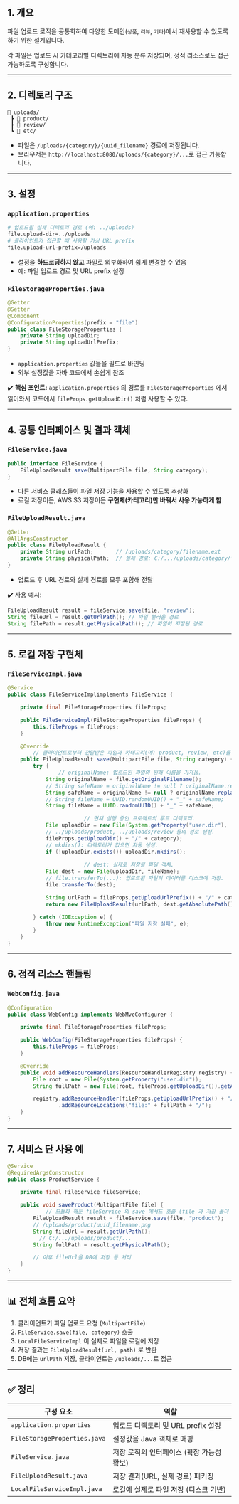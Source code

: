 ## 1. 개요

파일 업로드 로직을 공통화하여 다양한 도메인(`상품`, `리뷰`, `기타`)에서 재사용할 수 있도록 하기 위한 설계입니다.

각 파일은 업로드 시 카테고리별 디렉토리에 자동 분류 저장되며, 정적 리소스로도 접근 가능하도록 구성합니다.

---

## 2. 디렉토리 구조

```
📁 uploads/
 ┣ 📁 product/
 ┣ 📁 review/
 ┗ 📁 etc/
```

- 파일은 `/uploads/{category}/{uuid_filename}` 경로에 저장됩니다.
- 브라우저는 `http://localhost:8080/uploads/{category}/...`로 접근 가능합니다.

---

## 3. 설정

### `application.properties`

```bash
# 업로드될 실제 디렉토리 경로 (예: ../uploads)
file.upload-dir=../uploads
# 클라이언트가 접근할 때 사용할 가상 URL prefix
file.upload-url-prefix=/uploads
```

- 설정을 **하드코딩하지 않고** 파일로 외부화하여 쉽게 변경할 수 있음
- 예: 파일 업로드 경로 및 URL prefix 설정

### `FileStorageProperties.java`

```java
@Getter
@Setter
@Component
@ConfigurationProperties(prefix = "file")
public class FileStorageProperties {
    private String uploadDir;
    private String uploadUrlPrefix;
}
```

- `application.properties` 값들을 필드로 바인딩
- 외부 설정값을 자바 코드에서 손쉽게 참조

✔️ **핵심 포인트:**  `application.properties` 의 경로를 `FileStorageProperties` 에서 읽어와서 코드에서 `fileProps.getUploadDir()` 처럼 사용할 수 있다.

---

## 4. 공통 인터페이스 및 결과 객체

### `FileService.java`

```java
public interface FileService {
    FileUploadResult save(MultipartFile file, String category);
}
```

- 다른 서비스 클래스들이 파일 저장 기능을 사용할 수 있도록 추상화
- 로컬 저장이든, AWS S3 저장이든 **구현체(카테고리)만 바꿔서 사용 가능하게 함**

### `FileUploadResult.java`

```java
@Getter
@AllArgsConstructor
public class FileUploadResult {
    private String urlPath;       // /uploads/category/filename.ext
    private String physicalPath;  // 실제 경로: C:/.../uploads/category/filename.ext
}
```

- 업로드 후 URL 경로와 실제 경로를 모두 포함해 전달

✔️ 사용 예시:

```java
FileUploadResult result = fileService.save(file, "review");
String fileUrl = result.getUrlPath(); // 파일 불러올 경로 
String filePath = result.getPhysicalPath(); // 파일이 저장된 경로 
```

---

## 5. 로컬 저장 구현체

### `FileServiceImpl.java`

```java
@Service
public class FileServiceImplimplements FileService {

    private final FileStorageProperties fileProps;

    public FileServiceImpl(FileStorageProperties fileProps) {
        this.fileProps = fileProps;
    }

    @Override
		// 클라이언트로부터 전달받은 파일과 카테고리(예: product, review, etc)를 기준으로 파일을 저장합니다.
    public FileUploadResult save(MultipartFile file, String category) {
        try {
		        // originalName: 업로드된 파일의 원래 이름을 가져옴.
            String originalName = file.getOriginalFilename();
            // String safeName = originalName != null ? originalName.replaceAll("\\s+", "_") : "unnamed";
            String safeName = originalName != null ? originalName.replaceAll("\\s+", "_") : "unnamed";
            // String fileName = UUID.randomUUID() + "_" + safeName;
            String fileName = UUID.randomUUID() + "_" + safeName;

						// 현재 실행 중인 프로젝트의 루트 디렉토리.
            File uploadDir = new File(System.getProperty("user.dir"),
            // ../uploads/product, ../uploads/review 등의 경로 생성.
            fileProps.getUploadDir() + "/" + category);
            // mkdirs(): 디렉토리가 없으면 자동 생성.
            if (!uploadDir.exists()) uploadDir.mkdirs();
						
						// dest: 실제로 저장될 파일 객체.
            File dest = new File(uploadDir, fileName);
            // file.transferTo(...): 업로드된 파일의 데이터를 디스크에 저장.
            file.transferTo(dest);

            String urlPath = fileProps.getUploadUrlPrefix() + "/" + category + "/" + fileName;
            return new FileUploadResult(urlPath, dest.getAbsolutePath());

        } catch (IOException e) {
            throw new RuntimeException("파일 저장 실패", e);
        }
    }
}
```

---

## 6. 정적 리소스 핸들링

### `WebConfig.java`

```java
@Configuration
public class WebConfig implements WebMvcConfigurer {

    private final FileStorageProperties fileProps;

    public WebConfig(FileStorageProperties fileProps) {
        this.fileProps = fileProps;
    }

    @Override
    public void addResourceHandlers(ResourceHandlerRegistry registry) {
        File root = new File(System.getProperty("user.dir"));
        String fullPath = new File(root, fileProps.getUploadDir()).getAbsolutePath().replace("\\", "/");

        registry.addResourceHandler(fileProps.getUploadUrlPrefix() + "/**")
                .addResourceLocations("file:" + fullPath + "/");
    }
}
```

---

## 7. 서비스 단 사용 예

```java
@Service
@RequiredArgsConstructor
public class ProductService {

    private final FileService fileService;

    public void saveProduct(MultipartFile file) {
		    // 모듈화 해둔 fileService 의 save 메서드 호출 (file 과 저장 폴더 명 전달)
        FileUploadResult result = fileService.save(file, "product");
        // /uploads/product/uuid_filename.png
        String fileUrl = result.getUrlPath();      
	      // C:/.../uploads/product/...   
        String fullPath = result.getPhysicalPath();

        // 이후 fileUrl을 DB에 저장 등 처리
    }
}
```

---

## 📊 전체 흐름 요약

1. 클라이언트가 파일 업로드 요청 (`MultipartFile`)
2. `FileService.save(file, category)` 호출
3. `LocalFileServiceImpl` 이 실제로 파일을 로컬에 저장
4. 저장 결과는 `FileUploadResult(url, path)` 로 반환
5. DB에는 `urlPath` 저장, 클라이언트는 `/uploads/...`로 접근

---

## ✅ 정리

| 구성 요소 | 역할 |
| --- | --- |
| `application.properties` | 업로드 디렉토리 및 URL prefix 설정 |
| `FileStorageProperties.java` | 설정값을 Java 객체로 매핑 |
| `FileService.java` | 저장 로직의 인터페이스 (확장 가능성 확보) |
| `FileUploadResult.java` | 저장 결과(URL, 실제 경로) 패키징 |
| `LocalFileServiceImpl.java` | 로컬에 실제로 파일 저장 (디스크 기반) |